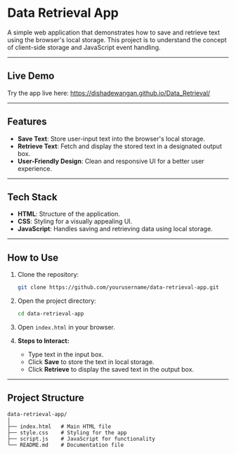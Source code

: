 
# **Data Retrieval App**
A simple web application that demonstrates how to save and retrieve text using the browser's local storage. This project is to understand the concept of client-side storage and JavaScript event handling.

---

## **Live Demo**
Try the app live here: https://dishadewangan.github.io/Data_Retrieval/

---

## **Features**
- **Save Text**: Store user-input text into the browser's local storage.
- **Retrieve Text**: Fetch and display the stored text in a designated output box.
- **User-Friendly Design**: Clean and responsive UI for a better user experience.

---

## **Tech Stack**
- **HTML**: Structure of the application.
- **CSS**: Styling for a visually appealing UI.
- **JavaScript**: Handles saving and retrieving data using local storage.

---

## **How to Use**
1. Clone the repository:
   ```bash
   git clone https://github.com/yourusername/data-retrieval-app.git
   ```
2. Open the project directory:
   ```bash
   cd data-retrieval-app
   ```
3. Open `index.html` in your browser.

4. **Steps to Interact:**
   - Type text in the input box.
   - Click **Save** to store the text in local storage.
   - Click **Retrieve** to display the saved text in the output box.

---

## **Project Structure**
```
data-retrieval-app/
│
├── index.html   # Main HTML file
├── style.css    # Styling for the app
├── script.js    # JavaScript for functionality
└── README.md    # Documentation file
```
